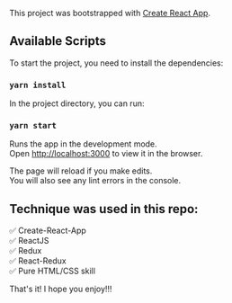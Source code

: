 This project was bootstrapped with [Create React App](https://github.com/facebook/create-react-app).

## Available Scripts

To start the project, you need to install the dependencies:

### `yarn install`

In the project directory, you can run:

### `yarn start`

Runs the app in the development mode.<br />
Open [http://localhost:3000](http://localhost:3000) to view it in the browser.

The page will reload if you make edits.<br />
You will also see any lint errors in the console.

## Technique was used in this repo:

✅ Create-React-App <br />
✅ ReactJS <br />
✅ Redux <br />
✅ React-Redux <br />
✅ Pure HTML/CSS skill <br />

That's it! I hope you enjoy!!!